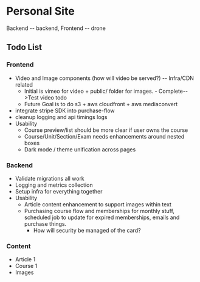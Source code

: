 # Personal Site
Backend -- backend, Frontend -- drone


## Todo List 
### Frontend
- Video and Image components (how will video be served?) -- Infra/CDN related
    - Initial is vimeo for video + public/ folder for images. - Complete-->Test video todo
    - Future Goal is to do s3 + aws cloudfront + aws mediaconvert
- integrate stripe SDK into purchase-flow
- cleanup logging and api timings logs
- Usability
    - Course preview/list should be more clear if user owns the course
    - Course/Unit/Section/Exam needs enhancements around nested boxes
    - Dark mode / theme unification across pages
### Backend
- Validate migrations all work
- Logging and metrics collection
- Setup infra for everything together
- Usability
    - Article content enhancement to support images within text
    - Purchasing course flow and memberships for monthly stuff, scheduled job to update for expired memberships, emails and purchase things.
        - How will security be managed of the card?


### Content
- Article 1
- Course 1
- Images